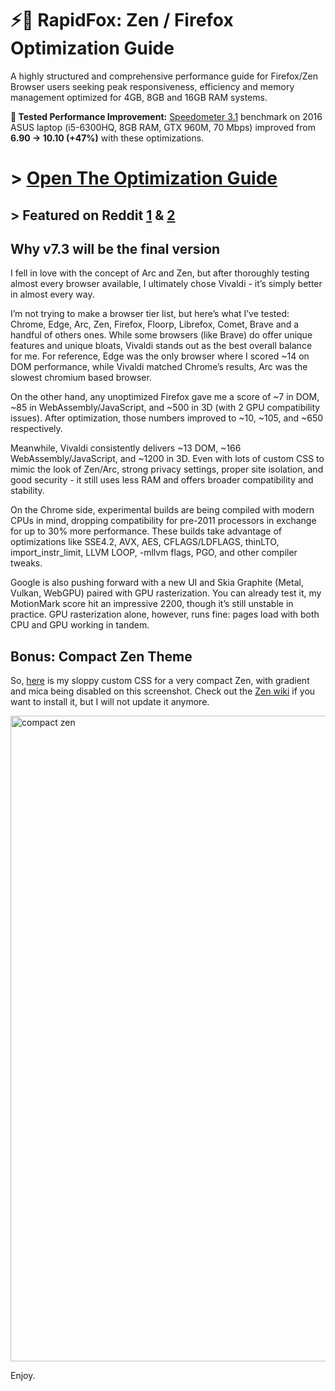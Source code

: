# ⚡🦊 RapidFox: Zen / Firefox Optimization Guide

A highly structured and comprehensive performance guide for Firefox/Zen Browser users seeking peak responsiveness, efficiency and memory management optimized for 4GB, 8GB and 16GB RAM systems.

**🧪 Tested Performance Improvement:** [Speedometer 3.1](https://browserbench.org/) benchmark on 2016 ASUS laptop (i5-6300HQ, 8GB RAM, GTX 960M, 70 Mbps) improved from **6.90 → 10.10 (+47%)** with these optimizations.

# > [Open The Optimization Guide](https://github.com/Eratas/rapidfox/wiki/)

## > Featured on Reddit [1](https://www.reddit.com/r/zen_browser/comments/1l3y35d/zen_optimizations/) & [2](https://www.reddit.com/r/zen_browser/comments/1n38727/rapidfox_zen_optimization_guide_final_version/)


## Why v7.3 will be the final version

I fell in love with the concept of Arc and Zen, but after thoroughly testing almost every browser available, I ultimately chose Vivaldi - it’s simply better in almost every way.

I’m not trying to make a browser tier list, but here’s what I’ve tested: Chrome, Edge, Arc, Zen, Firefox, Floorp, Librefox, Comet, Brave and a handful of others ones. While some browsers (like Brave) do offer unique features and unique bloats, Vivaldi stands out as the best overall balance for me. For reference, Edge was the only browser where I scored ~14 on DOM performance, while Vivaldi matched Chrome’s results, Arc was the slowest chromium based browser.

On the other hand, any unoptimized Firefox gave me a score of ~7 in DOM, ~85 in WebAssembly/JavaScript, and ~500 in 3D (with 2 GPU compatibility issues). After optimization, those numbers improved to ~10, ~105, and ~650 respectively.

Meanwhile, Vivaldi consistently delivers ~13 DOM, ~166 WebAssembly/JavaScript, and ~1200 in 3D. Even with lots of custom CSS to mimic the look of Zen/Arc, strong privacy settings, proper site isolation, and good security - it still uses less RAM and offers broader compatibility and stability.

On the Chrome side, experimental builds are being compiled with modern CPUs in mind, dropping compatibility for pre-2011 processors in exchange for up to 30% more performance. These builds take advantage of optimizations like SSE4.2, AVX, AES, CFLAGS/LDFLAGS, thinLTO, import_instr_limit, LLVM LOOP, -mllvm flags, PGO, and other compiler tweaks.

Google is also pushing forward with a new UI and Skia Graphite (Metal, Vulkan, WebGPU) paired with GPU rasterization. You can already test it, my MotionMark score hit an impressive 2200, though it’s still unstable in practice. GPU rasterization alone, however, runs fine: pages load with both CPU and GPU working in tandem.

## Bonus: Compact Zen Theme

So, [here](https://github.com/Eratas/rapidfox/blob/main/userChrome.css) is my sloppy custom CSS for a very compact Zen, with gradient and mica being disabled on this screenshot. Check out the [Zen wiki](https://docs.zen-browser.app/guides/live-editing) if you want to install it, but I will not update it anymore.

<img width="1919" height="1033" alt="compact zen" src="https://github.com/user-attachments/assets/962babbc-a23a-441f-b860-3fb045d79b1b" />

Enjoy.
